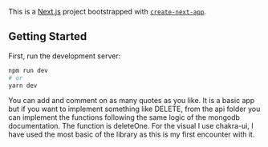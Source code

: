 This is a [Next.js](https://nextjs.org/) project bootstrapped with [`create-next-app`](https://github.com/vercel/next.js/tree/canary/packages/create-next-app).

## Getting Started

First, run the development server:

```bash
npm run dev
# or
yarn dev
```

You can add and comment on as many quotes as you like.
It is a basic app but if you want to implement something like DELETE, from the api folder you can implement the functions following the same logic of the mongodb documentation. The function is deleteOne. For the visual I use chakra-ui, I have used the most basic of the library as this is my first encounter with it.
